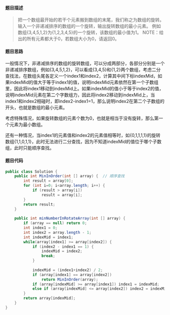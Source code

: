 #### **题目描述**

> 把一个数组最开始的若干个元素搬到数组的末尾，我们称之为数组的旋转。
> 输入一个非递减排序的数组的一个旋转，输出旋转数组的最小元素。
> 例如数组{3,4,5,1,2}为{1,2,3,4,5}的一个旋转，该数组的最小值为1。
> NOTE：给出的所有元素都大于0，若数组大小为0，请返回0。

#### **题目思路**

一般情况下，非递减排序的数组的旋转数组，可以分成两部分，各部分分别是一个非递减排序数组，例如{3,4,5,1,2}，可以看成{3,4,5}和{1,2}两个数组，考虑二分查找法，在数组头尾各定义一个index1和index2，计算其中间下标indexMid，如果indexMid的值大于等于index1的值，说明indexMid元素依然在第一个子数组里，因此将index1移动到indexMid上。如果indexMid的值小于等于index2的值，说明indexMid元素在第二个字数组力，因此将index2移动到indexMid上，当index1和index2相碰时，即index2-index1=1，那么说明index2在第二个子数组的开头，也就是数组的最小元素。

考虑特殊情况，如果旋转数组的元素个数为0，也就是相当于没有旋转，那么第一个元素为最小数组。

还有一种情况，当index1的元素值和index2的元素值相等时，如{0,1,1,1,1}的旋转数组{1,1,0,1,1}，此时无法进行二分查找，因为不知道indexMid的值位于哪个子数组，此时只能顺序查找。

#### 题目代码

```java
public class Solution {
    public int MinInOrder(int [] array) {  // 顺序查找
        int result = array[0];
        for (int i=0; i<array.length; i++) {
            if (result > array[i])
                result = array[i];
        }
        return result;
    }
    
    public int minNumberInRotateArray(int [] array) {
        if (array == null) return 0;
        int index1 = 0;
        int index2 = array.length - 1;
        int indexMid = index1;
        while(array[index1] >= array[index2]) {
            if (index2 - index1 == 1) {
                indexMid = index2;
                break;
            }
            
            indexMid = (index1+index2) / 2;
            if (array[index1] == array[index2]) 
                return MinInOrder(array);
            if (array[indexMid] >= array[index1]) index1 = indexMid;
            else if (array[indexMid] <= array[index2]) index2 = indexMid;
        }
        return array[indexMid];
    }
}
```

